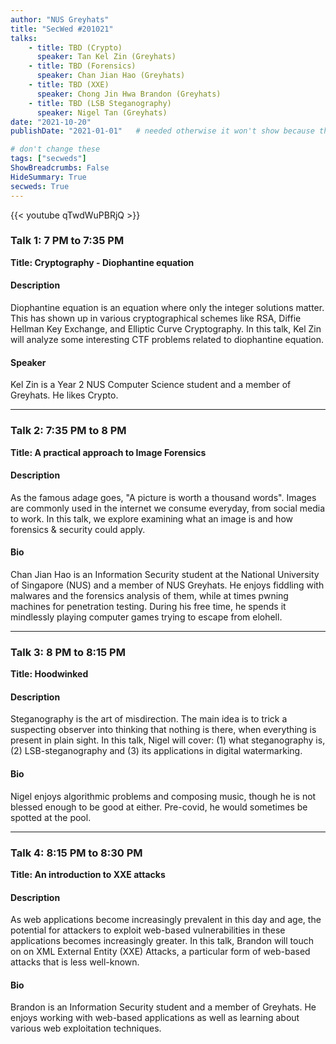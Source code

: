 ```yaml
---
author: "NUS Greyhats"
title: "SecWed #201021"
talks:
    - title: TBD (Crypto)
      speaker: Tan Kel Zin (Greyhats)
    - title: TBD (Forensics)
      speaker: Chan Jian Hao (Greyhats)
    - title: TBD (XXE)
      speaker: Chong Jin Hwa Brandon (Greyhats)
    - title: TBD (LSB Steganography)
      speaker: Nigel Tan (Greyhats)
date: "2021-10-20"
publishDate: "2021-01-01"   # needed otherwise it won't show because the date is in the future

# don't change these
tags: ["secweds"]
ShowBreadcrumbs: False
HideSummary: True
secweds: True
---
```


{{< youtube qTwdWuPBRjQ >}}

### Talk 1: 7 PM to 7:35 PM
**Title: Cryptography - Diophantine equation**
#### Description
Diophantine equation is an equation where only the integer solutions matter. This has shown up in various cryptographical schemes like RSA, Diffie Hellman Key Exchange, and Elliptic Curve Cryptography. In this talk, Kel Zin will analyze some interesting CTF problems related to diophantine equation.

#### Speaker

Kel Zin is a Year 2 NUS Computer Science student and a member of Greyhats. He likes Crypto.

----

### Talk 2: 7:35 PM to 8 PM
**Title: A practical approach to Image Forensics**

#### Description

As the famous adage goes, "A picture is worth a thousand words". Images are commonly used in the internet we consume everyday, from social media to work. In this talk, we explore examining what an image is and how forensics & security could apply.

#### Bio
Chan Jian Hao is an Information Security student at the National University of Singapore (NUS) and a member of NUS Greyhats. He enjoys fiddling with malwares and the forensics analysis of them, while at times pwning machines for penetration testing. During his free time, he spends it mindlessly playing computer games trying to escape from elohell.

----

### Talk 3: 8 PM to 8:15 PM
**Title: Hoodwinked**

#### Description

Steganography is the art of misdirection. The main idea is to trick a suspecting observer into thinking that nothing is there, when everything is present in plain sight. In this talk, Nigel will cover: (1) what steganography is, (2) LSB-steganography and (3) its applications in digital watermarking.

#### Bio
Nigel enjoys algorithmic problems and composing music, though he is not blessed enough to be good at either. Pre-covid, he would sometimes be spotted at the pool.

----

### Talk 4: 8:15 PM to 8:30 PM
**Title: An introduction to XXE attacks**

#### Description
As web applications become increasingly prevalent in this day and age, the potential for attackers to exploit web-based vulnerabilities in these applications becomes increasingly greater. In this talk, Brandon will touch on on XML External Entity (XXE) Attacks, a particular form of web-based attacks that is less well-known.

#### Bio
Brandon is an Information Security student and a member of Greyhats. He enjoys working with web-based applications as well as learning about various web exploitation techniques.
